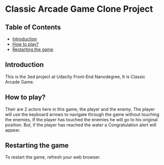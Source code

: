 # Classic Arcade Game Clone Project

## Table of Contents

- [Introduction](#Introduction)
- [How to play?](#How-to-play?)
- [Restarting the game](#Restarting-the-game)

## Introduction

This is the 3ed project at Udacity Front-End Nanodegree, It is Classic Arcade Game.

## How to play?

Their are 2 actors here in this game, the player and the enemy. The player will use the
keyboard arrows to navigate through the game without touching the enemies, If the
player has touched the enemies he will go to his original position. But, if the
player has reached the water a Congratulation alert will appear.  

## Restarting the game

To restart the game, refresh your web browser.
